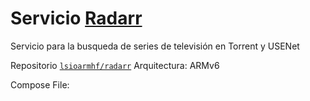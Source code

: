 # Servicio [Radarr](https://radarr.movie)

Servicio para la busqueda de series de televisión en Torrent y USENet

Repositorio [```lsioarmhf/radarr```](https://hub.docker.com/r/lsioarmhf/radarr)
Arquitectura: ARMv6

Compose File:
